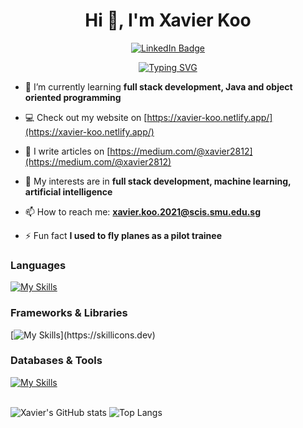 <div align="center">
  <h1 align="center">Hi 👋, I'm Xavier Koo</h1>
 <div id="badges">
  <a href="https://www.linkedin.com/in/chong-jie-mi/">
    <img src="https://img.shields.io/badge/LinkedIn-blue?style=for-the-badge&logo=linkedin&logoColor=white" alt="LinkedIn Badge"/>
  </a>
</div>

[![Typing SVG](https://readme-typing-svg.herokuapp.com?center=true&lines=Aspiring+Software+Engineer;SMU+Information+Systems+Student)](https://git.io/typing-svg)
</div>

- 🌱 I’m currently learning **full stack development, Java and object oriented programming**

- 💻 Check out my website on [https://xavier-koo.netlify.app/](https://xavier-koo.netlify.app/)

- 📝 I write articles on [https://medium.com/@xavier2812](https://medium.com/@xavier2812)

- 🔭 My interests are in **full stack development, machine learning, artificial intelligence**

- 📫 How to reach me: **xavier.koo.2021@scis.smu.edu.sg**

- ⚡ Fun fact **I used to fly planes as a pilot trainee**

### Languages 
[![My Skills](https://skillicons.dev/icons?i=html,css,js,py,php)](https://skillicons.dev)

### Frameworks & Libraries
[![My Skills](https://skillicons.dev/icons?i=bootstrap,react,vue,jest,nodejs,express,)](https://skillicons.dev)

### Databases & Tools
[![My Skills](https://skillicons.dev/icons?i=mongodb,mysql,heroku,netlify,figma,git,github)](https://skillicons.dev)
<br />  <br />

![Xavier's GitHub stats](https://github-readme-stats.vercel.app/api?username=xavierkoo&show_icons=true&&theme=buefy&locale=en)
![Top Langs](https://github-readme-stats.vercel.app/api/top-langs/?username=xavierkoo&langs_count=6&layout=compact&theme=buefy&hide_border=true&exclude_repo=facebook-human-or-robots-kaggle)

